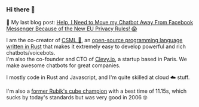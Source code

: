 ### Hi there 👋

📌 My last blog post: [Help, I Need to Move my Chatbot Away From Facebook Messenger Because of the New EU Privacy Rules! 😱](https://blog.csml.dev/help-i-need-to-move-my-chatbot-away-from-facebook-messenger-because-of-the-new-eu-privacy-rules/)

I am the co-creator of [CSML 🦜](https://csml.dev), an [open-source programming language written in Rust](https://github.com/CSML-by-Clevy/csml-engine) that makes it extremely easy to develop powerful and rich chatbots/voicebots.  
I'm also the co-founder and CTO of [Clevy.io](https://www.clevy.io), a startup based in Paris. We make awesome chatbots for great companies.

I mostly code in Rust and Javascript, and I'm quite skilled at cloud ☁️  stuff.

I'm also a [former Rubik's cube champion](https://www.worldcubeassociation.org/persons/2004SECH01) with a best time of 11.15s, which sucks by today's standards but was very good in 2006 🤓
